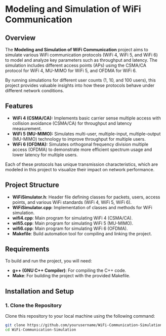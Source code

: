 # Modeling and Simulation of WiFi Communication

## Overview

The **Modeling and Simulation of WiFi Communication** project aims to simulate various WiFi communication protocols (WiFi 4, WiFi 5, and WiFi 6) to model and analyze key parameters such as throughput and latency. The simulation includes different access points (APs) using the CSMA/CA protocol for WiFi 4, MU-MIMO for WiFi 5, and OFDMA for WiFi 6.

By running simulations for different user counts (1, 10, and 100 users), this project provides valuable insights into how these protocols behave under different network conditions.

## Features

- **WiFi 4 (CSMA/CA):** Implements basic carrier sense multiple access with collision avoidance (CSMA/CA) for throughput and latency measurement.
- **WiFi 5 (MU-MIMO):** Simulates multi-user, multiple-input, multiple-output (MU-MIMO) technology to improve throughput for multiple users.
- **WiFi 6 (OFDMA):** Simulates orthogonal frequency division multiple access (OFDMA) to demonstrate more efficient spectrum usage and lower latency for multiple users.
  
Each of these protocols has unique transmission characteristics, which are modeled in this project to visualize their impact on network performance.

## Project Structure

- **WiFiSimulator.h**: Header file defining classes for packets, users, access points, and various WiFi standards (WiFi 4, WiFi 5, WiFi 6).
- **WiFiSimulator.cpp**: Implementation of classes and methods for WiFi simulation.
- **wifi4.cpp**: Main program for simulating WiFi 4 (CSMA/CA).
- **wifi5.cpp**: Main program for simulating WiFi 5 (MU-MIMO).
- **wifi6.cpp**: Main program for simulating WiFi 6 (OFDMA).
- **Makefile**: Build automation tool for compiling and linking the project.

## Requirements

To build and run the project, you will need:
- **g++ (GNU C++ Compiler)**: For compiling the C++ code.
- **Make**: For building the project with the provided Makefile.

## Installation and Setup

### 1. Clone the Repository

Clone this repository to your local machine using the following command:

```bash
git clone https://github.com/yourusername/WiFi-Communication-Simulation.git
cd WiFi-Communication-Simulation
